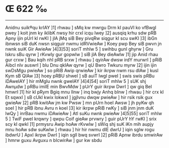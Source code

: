 # Œ 622 ‰
---
Anidnu suik®qu krIAY ]1] rhwau ] sMq kw mwrgu Drm kI pauVI ko
vfBwgI pwey ] koit jnm ky iklibK nwsy hir crxI icqu lwey ]2]
ausqiq krhu sdw pRB Apny ijin pUrI kl rwKI ] jIA jMq siB Bey pivqRw
siqgur kI scu swKI ]3] ibGn ibnwsn siB duK nwsn siqguir nwmu
idRVwieAw ] Koey pwp Bey siB pwvn jn nwnk suiK Gir AwieAw
]4]3]53] soriT mhlw 5 ] swihbu gunI ghyrw ] Gru lskru sBu qyrw ]
rKvwly gur gopwlw ] siB jIA Bey dieAwlw ]1] jip Anid rhau gur
crxw ] Bau kqih nhI pRB srxw ] rhwau ] qyirAw dwsw irdY murwrI ]
pRiB Aibcl nIv auswrI ] blu Dnu qkIAw qyrw ] qU Bwro Twkuru myrw ]2]
ijin ijin swDsMgu pwieAw ] so pRiB Awip qrwieAw ] kir ikrpw nwm rsu
dIAw ] kusl Kym sB QIAw ]3] hoey pRBU shweI ] sB auiT lwgI pweI ]
swis swis pRBu iDAweIAY ] hir mMglu nwnk gweIAY ]4]4]54] soriT
mhlw 5 ] sUK shj Awnµdw ] pRBu imilE min BwvMdw ] pUrY guir ikrpw
DwrI ] qw giq BeI hmwrI ]1] hir kI pRym Bgiq mnu lInw ] inq bwjy
Anhq bInw ] rhwau ] hir crx kI Et sqwxI ] sB cUkI kwix lokwxI ]
jgjIvnu dwqw pwieAw ] hir rsik rsik gux gwieAw ]2] pRB kwitAw
jm kw Pwsw ] mn pUrn hoeI Awsw ] jh pyKw qh soeI ] hir pRB ibnu
Avru n koeI ]3] kir ikrpw pRiB rwKy ] siB jnm jnm duK lwQy ]
inrBau nwmu iDAwieAw ] Atl suKu nwnk pwieAw ]4]5]55] soriT
mhlw 5 ] TwiF pweI krqwry ] qwpu Coif gieAw prvwry ] guir pUrY hY
rwKI ] srix scy kI qwkI ]1] prmysru Awip hoAw rKvwlw ] sWiq shj
suK iKn mih aupjy mnu hoAw sdw suKwlw ] rhwau ] hir hir nwmu dIE dwrU
] iqin sglw rogu ibdwrU ] ApxI ikrpw DwrI ] iqin sglI bwq svwrI
]2] pRiB Apnw ibrdu smwirAw ] hmrw guxu Avguxu n bIcwirAw ] gur
kw sbdu
####
